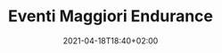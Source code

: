 ---
title: Eventi Maggiori Endurance
description: Anomalie maggiori sulla Cl.Endurance
date: 2021-04-18T18:40+02:00
draft: false
collapsible: true
weight: 1
---